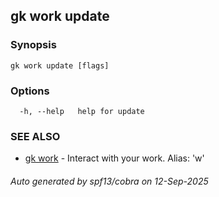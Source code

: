 ## gk work update

<Not implemented yet>

### Synopsis

<Not implemented yet>

```
gk work update [flags]
```

### Options

```
  -h, --help   help for update
```

### SEE ALSO

* [gk work](gk_work.md)	 - Interact with your work. Alias: 'w'

###### Auto generated by spf13/cobra on 12-Sep-2025
